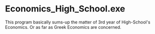 # Economics_High_School.exe
This program basically sums-up the matter of 3rd year of High-School's Economics. Or as far as Greek Economics are concerned.
